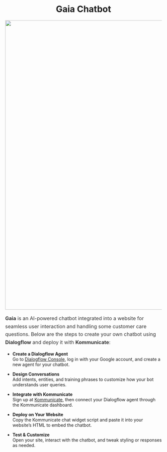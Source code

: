<h1 align="center">Gaia Chatbot</h1>

<img width="1920" height="931" src="https://github.com/user-attachments/assets/2a8ac024-c073-4c8f-8c4f-9de6e15e81de" /><br>

<p align="left" style="font-size: 16px; line-height: 1.6; color: #333;">
<strong>Gaia</strong> is an AI-powered chatbot integrated into a website for seamless user interaction and handling some customer care questions.  
Below are the steps to create your own chatbot using <strong>Dialogflow</strong> and deploy it with <strong>Kommunicate</strong>:

- **Create a Dialogflow Agent**  
  Go to [Dialogflow Console](https://dialogflow.cloud.google.com/), log in with your Google account, and create a new agent for your chatbot.  

- **Design Conversations**  
  Add intents, entities, and training phrases to customize how your bot understands user queries.  

- **Integrate with Kommunicate**  
  Sign up at [Kommunicate](https://www.kommunicate.io/), then connect your Dialogflow agent through the Kommunicate dashboard.  

- **Deploy on Your Website**  
  Copy the Kommunicate chat widget script and paste it into your website’s HTML to embed the chatbot.  

- **Test & Customize**  
  Open your site, interact with the chatbot, and tweak styling or responses as needed.  
</p>







